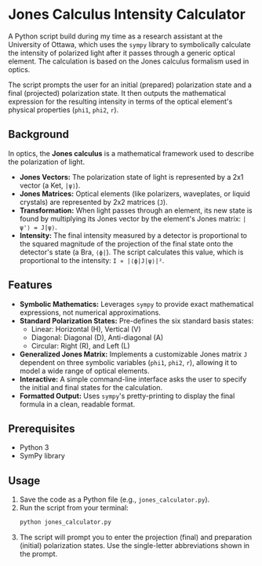 # Jones Calculus Intensity Calculator

A Python script build during my time as a research assistant at the University of Ottawa, which uses the `sympy` library to symbolically calculate the intensity of polarized light after it passes through a generic optical element. The calculation is based on the Jones calculus formalism used in optics.

The script prompts the user for an initial (prepared) polarization state and a final (projected) polarization state. It then outputs the mathematical expression for the resulting intensity in terms of the optical element's physical properties (`phi1`, `phi2`, `r`).

## Background

In optics, the **Jones calculus** is a mathematical framework used to describe the polarization of light.

*   **Jones Vectors:** The polarization state of light is represented by a 2x1 vector (a Ket, `|ψ⟩`).
*   **Jones Matrices:** Optical elements (like polarizers, waveplates, or liquid crystals) are represented by 2x2 matrices (`J`).
*   **Transformation:** When light passes through an element, its new state is found by multiplying its Jones vector by the element's Jones matrix: `|ψ'⟩ = J|ψ⟩`.
*   **Intensity:** The final intensity measured by a detector is proportional to the squared magnitude of the projection of the final state onto the detector's state (a Bra, `⟨ϕ|`). The script calculates this value, which is proportional to the intensity: `I ∝ |⟨ϕ|J|ψ⟩|²`.

## Features

*   **Symbolic Mathematics:** Leverages `sympy` to provide exact mathematical expressions, not numerical approximations.
*   **Standard Polarization States:** Pre-defines the six standard basis states:
    *   Linear: Horizontal (H), Vertical (V)
    *   Diagonal: Diagonal (D), Anti-diagonal (A)
    *   Circular: Right (R), and Left (L)
*   **Generalized Jones Matrix:** Implements a customizable Jones matrix `J` dependent on three symbolic variables (`phi1`, `phi2`, `r`), allowing it to model a wide range of optical elements.
*   **Interactive:** A simple command-line interface asks the user to specify the initial and final states for the calculation.
*   **Formatted Output:** Uses `sympy`'s pretty-printing to display the final formula in a clean, readable format.

## Prerequisites

*   Python 3
*   SymPy library


## Usage

1.  Save the code as a Python file (e.g., `jones_calculator.py`).
2.  Run the script from your terminal:
    ```sh
    python jones_calculator.py
    ```
3.  The script will prompt you to enter the projection (final) and preparation (initial) polarization states. Use the single-letter abbreviations shown in the prompt.
